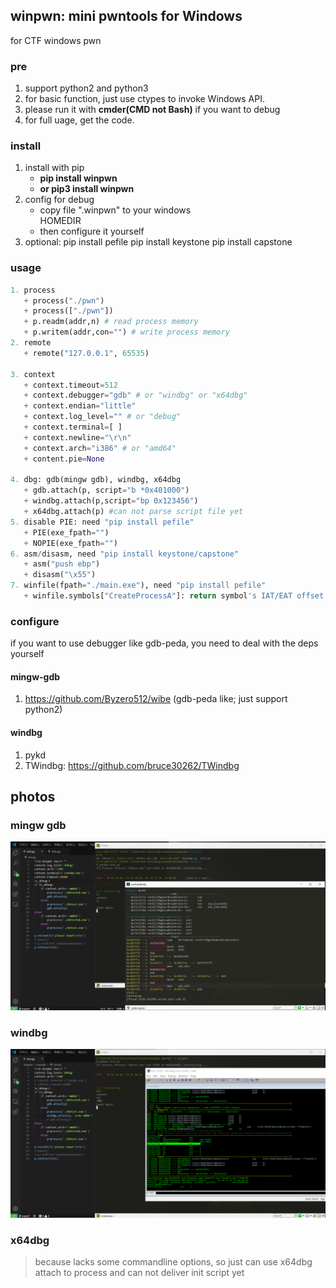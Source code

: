 ## winpwn: mini pwntools for Windows
for CTF windows pwn


### pre
1. support python2 and python3
2. for basic function, just use ctypes to invoke Windows API. 
3. please run it with <b>cmder(CMD not Bash)</b> if you want to debug
4. for full uage, get the code.

### install
1. install with pip
   + <b>pip install winpwn </b>
   + <b>or pip3 install winpwn</b>
2. config for debug
   + copy file ".winpwn" to your windows <br>HOMEDIR</br> 
   + then configure it yourself
3. optional:
pip install pefile
pip install keystone
pip install capstone

### usage
```python
1. process
   + process("./pwn")
   + process(["./pwn"])
   + p.readm(addr,n) # read process memory
   + p.writem(addr,con="") # write process memory
2. remote
   + remote("127.0.0.1", 65535)
   
3. context
   + context.timeout=512
   + context.debugger="gdb" # or "windbg" or "x64dbg"
   + context.endian="little"
   + context.log_level="" # or "debug"
   + context.terminal=[ ]
   + context.newline="\r\n"
   + context.arch="i386" # or "amd64"
   + content.pie=None
   
4. dbg: gdb(mingw gdb), windbg, x64dbg
   + gdb.attach(p, script="b *0x401000")
   + windbg.attach(p,script="bp 0x123456")
   + x64dbg.attach(p) #can not parse script file yet
5. disable PIE: need "pip install pefile"
   + PIE(exe_fpath="")
   + NOPIE(exe_fpath="")
6. asm/disasm, need "pip install keystone/capstone"
   + asm("push ebp")
   + disasm("\x55")
7. winfile(fpath="./main.exe"), need "pip install pefile"
   + winfile.symbols["CreateProcessA"]: return symbol's IAT/EAT offset of CreateProcessA by image base
```

### configure
if you want to use debugger like gdb-peda, you need to deal with the deps yourself

#### mingw-gdb
1. https://github.com/Byzero512/wibe (gdb-peda like; just support python2)

#### windbg
1. pykd
2. TWindbg: https://github.com/bruce30262/TWindbg


## photos

### mingw gdb

![gdb](./img/winpwn1.png)

### windbg

![windbg](./img/winpwn2.png)

### x64dbg
> because lacks some commandline options, so just can use x64dbg attach to process and can not deliver init script yet

